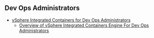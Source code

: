 ## Dev Ops Administrators

<!-- USE THIS SUMMARY FILE FOR PDF GENERATION ONLY -->

  * [vSphere Integrated Containers for Dev Ops Administrators](README.md)
    * [Overview of vSphere Integrated Containers Engine For Dev Ops Administrators](overview_of_vic_devops.md)